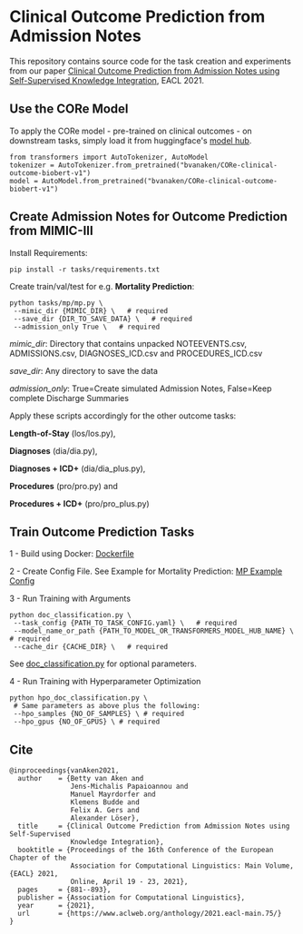 # Clinical Outcome Prediction from Admission Notes

This repository contains source code for the task creation and experiments from our paper [Clinical Outcome Prediction from Admission Notes using Self-Supervised Knowledge Integration](https://www.aclweb.org/anthology/2021.eacl-main.75/), EACL 2021.


## Use the CORe Model

To apply the CORe model - pre-trained on clinical outcomes - on downstream tasks, simply load it from huggingface's [model hub](https://huggingface.co/bvanaken/CORe-clinical-outcome-biobert-v1).
```
from transformers import AutoTokenizer, AutoModel
tokenizer = AutoTokenizer.from_pretrained("bvanaken/CORe-clinical-outcome-biobert-v1")
model = AutoModel.from_pretrained("bvanaken/CORe-clinical-outcome-biobert-v1")
```

## Create Admission Notes for Outcome Prediction from MIMIC-III

Install Requirements:

`pip install -r tasks/requirements.txt`

Create train/val/test for e.g. **Mortality Prediction**:

```
python tasks/mp/mp.py \
 --mimic_dir {MIMIC_DIR} \   # required
 --save_dir {DIR_TO_SAVE_DATA} \   # required
 --admission_only True \   # required
```

_mimic_dir_: Directory that contains unpacked NOTEEVENTS.csv, ADMISSIONS.csv, DIAGNOSES_ICD.csv and PROCEDURES_ICD.csv

_save_dir_: Any directory to save the data

_admission_only_: True=Create simulated Admission Notes, False=Keep complete Discharge Summaries

Apply these scripts accordingly for the other outcome tasks:

**Length-of-Stay** (los/los.py), 

**Diagnoses** (dia/dia.py), 

**Diagnoses + ICD+** (dia/dia_plus.py),

**Procedures** (pro/pro.py) and 

**Procedures + ICD+** (pro/pro_plus.py)

## Train Outcome Prediction Tasks

1 - Build using Docker: [Dockerfile](https://github.com/bvanaken/clinical-outcome-prediction/blob/master/experiments/Dockerfile)

2 - Create Config File. See Example for Mortality Prediction: [MP Example Config](https://github.com/bvanaken/clinical-outcome-prediction/blob/master/experiments/configs/example_config_mp.yaml)

3 - Run Training with Arguments
```
python doc_classification.py \
 --task_config {PATH_TO_TASK_CONFIG.yaml} \   # required
 --model_name_or_path {PATH_TO_MODEL_OR_TRANSFORMERS_MODEL_HUB_NAME} \   # required
 --cache_dir {CACHE_DIR} \   # required
```
See [doc_classification.py](https://github.com/bvanaken/clinical-outcome-prediction/blob/master/experiments/doc_classification.py) for optional parameters.

4 - Run Training with Hyperparameter Optimization
```
python hpo_doc_classification.py \
 # Same parameters as above plus the following:
 --hpo_samples {NO_OF_SAMPLES} \ # required
 --hpo_gpus {NO_OF_GPUS} \ # required
```

## Cite
```
@inproceedings{vanAken2021,
  author    = {Betty van Aken and
               Jens-Michalis Papaioannou and
               Manuel Mayrdorfer and
               Klemens Budde and
               Felix A. Gers and
               Alexander Löser},
  title     = {Clinical Outcome Prediction from Admission Notes using Self-Supervised
               Knowledge Integration},
  booktitle = {Proceedings of the 16th Conference of the European Chapter of the
               Association for Computational Linguistics: Main Volume, {EACL} 2021,
               Online, April 19 - 23, 2021},
  pages     = {881--893},
  publisher = {Association for Computational Linguistics},
  year      = {2021},
  url       = {https://www.aclweb.org/anthology/2021.eacl-main.75/}
}
```
